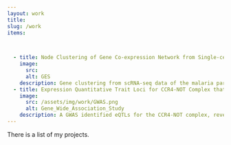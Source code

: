 ```yaml
---
layout: work
title: 
slug: /work
items:


    
  - title: Node Clustering of Gene Co-expression Network from Single-cell RNA Sequencing Using Node2Vec [<a href="https://drive.google.com/drive/folders/1kL6x5zF5Ti2yglSqCBCvNFVqfxMIYViU">PDF</a>]
    image:
      src: 
      alt: GES 
    description: Gene clustering from scRNA-seq data of the malaria parasite for life cycle analysis. The original dataset is from <a href="https://www.sciencedirect.com/science/article/pii/S0014482718306438?via%3Dihub">Ngara et al.</a>
  - title: Expression Quantitative Trait Loci for CCR4-NOT Complex that Regulate Global Gene Expression [<a href="https://drive.google.com/drive/folders/1kL6x5zF5Ti2yglSqCBCvNFVqfxMIYViU">PDF</a>] [<a href="https://colab.research.google.com/drive/1phYw2lrMF1WxVanKiuDYGkqdUmFIMSts">Colab</a>]
    image:
      src: /assets/img/work/GWAS.png
      alt: Gene_Wide_Association_Study 
    description: A GWAS identified eQTLs for the CCR4-NOT complex, revealing 2 eQTLs associated with CNOT4 and its linkage with WDR18 of the 5FMC complex, highlighting the need for further investigation into their underlying mechanisms and pathways.
---
```




There is a list of my projects.

<br />
<br />